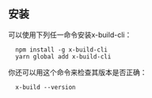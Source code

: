 ## 安装

可以使用下列任一命令安装x-build-cli：

```
  npm install -g x-build-cli
  yarn global add x-build-cli
```

你还可以用这个命令来检查其版本是否正确：

```
  x-build --version
```